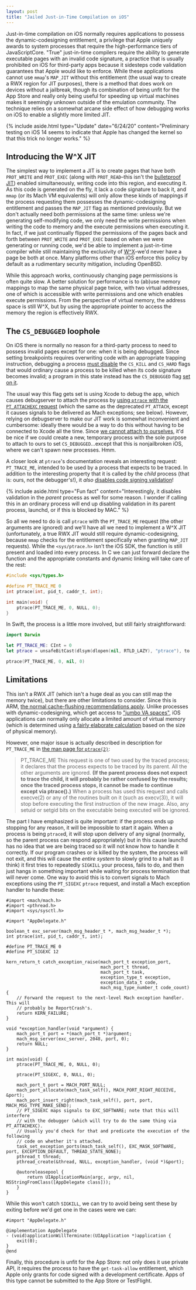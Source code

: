```yaml
---
layout: post
title: "Jailed Just-in-Time Compilation on iOS"
---
```


Just-in-time compilation on iOS normally requires applications to possess the dynamic-codesigning entitlement, a privilege that Apple uniquely awards to system processes that require the high-performance tiers of JavaScriptCore. "True" just-in-time compilers require the ability to generate executable pages with an invalid code signature, a practice that is usually prohibited on iOS for third-party apps because it sidesteps code validation guarantees that Apple would like to enforce. While these applications cannot use `mmap`'s `MAP_JIT` without this entitlement (the usual way to create a RWX region for JIT purposes), there is a method that does work on devices without a jailbreak, though its combination of being unfit for the App Store and really only being useful for speeding up virtual machines makes it seemingly unknown outside of the emulation community. The technique relies on a somewhat arcane side effect of how debugging works on iOS to enable a slightly more limited JIT.

{% include aside.html type="Update" date="6/24/20" content="Preliminary testing on iOS 14 seems to indicate that Apple has changed the kernel so that this trick no longer works." %}

## Introducing the W^X JIT

The simplest way to implement a JIT is to create pages that have both `PROT_WRITE` and `PROT_EXEC` (along with `PROT_READ`–this isn't the [bulletproof JIT](https://www.blackhat.com/docs/us-16/materials/us-16-Krstic.pdf)) enabled simultaneously, writing code into this region, and executing it. As this code is generated on the fly, it lack a code signature to back it, and `mmap` (or its Mach VM equivalents) will only allow these kinds of mappings if the process requesting them possesses the dynamic-codesigning entitlement and passes the `MAP_JIT` flag as mentioned previously. But we don't actually need both permissions at the same time: unless we're generating self-modifying code, we only need the write permissions when writing the code to memory and the execute permissions when executing it. In fact, if we just continually flipped the permissions of the pages back and forth between `PROT_WRITE` and `PROT_EXEC` based on when we were generating or running code, we'd be able to implement a just-in-time compiler while still maintaining the exclusivity of [W^X](https://en.wikipedia.org/wiki/W%5EX)–we'd never have a page be both at once. Many platforms other than iOS enforce this policy by default as a rudimentary security mitigation, including OpenBSD.

While this approach works, continuously changing page permissions is often quite slow. A better solution for performance is to (ab)use memory mappings to map the same physical page twice, with two virtual addresses, one of which is accessible with write permissions and one which enables execute permissions. From the perspective of virtual memory, the address space is still W^X, but by using the appropriate pointer to access the memory the region is effectively RWX.

## The `CS_DEBUGGED` loophole

On iOS there is normally no reason for a third-party process to need to possess invalid pages except for one: when it is being debugged. Since setting breakpoints requires overwriting code with an appropriate trapping instruction, debugging a process [must disable](https://github.com/apple/darwin-xnu/blob/a449c6a3b8014d9406c2ddbdc81795da24aa7443/bsd/kern/kern_cs.c#L217) the `CS_KILL` and `CS_HARD` flags that would ordinary cause a process to be killed when its code signature becomes invalid; a program in this state instead has the `CS_DEBUGGED` flag [set on it](https://github.com/apple/darwin-xnu/blob/a449c6a3b8014d9406c2ddbdc81795da24aa7443/bsd/kern/kern_cs.c#L220).

The usual way this flag gets set is using Xcode to debug the app, which causes debugserver to attach the process by [using `ptrace` with the `PT_ATTACHEXC` request](https://github.com/llvm/llvm-project/blob/bae33a7c5a1f220671e6d99cda21749afe2501a6/lldb/tools/debugserver/source/MacOSX/MachProcess.mm#L2552) (which the same as the deprecated `PT_ATTACH`, except it causes signals to be delivered as Mach exceptions; see below). However, relying on debugserver to make our JIT work is somewhat inconvenient and cumbersome: ideally there would be a way to do this without having to be connected to Xcode all the time. Since [we cannot attach to ourselves](https://github.com/apple/darwin-xnu/blob/a449c6a3b8014d9406c2ddbdc81795da24aa7443/bsd/kern/mach_process.c#L484), it'd be nice if we could create a new, temporary process with the sole purpose to attach to ours to set `CS_DEBUGGED`…except that this is nonjailbroken iOS, where we can't spawn new processes. Hmm.

A closer look at `ptrace`'s documentation reveals an interesting request: `PT_TRACE_ME`, intended to be used by a process that expects to be traced. In addition to the interesting property that it is called by the *child* process (that is: ours, not the debugger's!), it *also* [disables code signing validation](https://github.com/apple/darwin-xnu/blob/a449c6a3b8014d9406c2ddbdc81795da24aa7443/bsd/kern/mach_process.c#L191)!

{% include aside.html type="Fun fact" content="Interestingly, it disables validation in the *parent* process as well for some reason. I wonder if calling this in an ordinary process will end up disabling validation in its parent process, launchd, or if this is blocked by MAC." %}

So all we need to do is call `ptrace` with the `PT_TRACE_ME` request (the other arguments are ignored) and we'll have all we need to implement a W^X JIT (unfortunately, a true RWX JIT would still require dynamic-codesigning, because `mmap` checks for the entitlement specifically when granting `MAP_JIT` requests). While the `<sys/ptrace.h>` isn't the iOS SDK, the function is still present and loaded into every process. In C we can just forward declare the function and the appropriate constants and dynamic linking will take care of the rest:

```c
#include <sys/types.h>

#define PT_TRACE_ME 0
int ptrace(int, pid_t, caddr_t, int);

int main(void) {
	ptrace(PT_TRACE_ME, 0, NULL, 0);
}
```

In Swift, the process is a little more involved, but still fairly straightforward:

```swift
import Darwin

let PT_TRACE_ME: CInt = 0
let ptrace = unsafeBitCast(dlsym(dlopen(nil, RTLD_LAZY), "ptrace"), to: (@convention(c) (CInt, pid_t, caddr_t?, CInt) -> CInt).self)

ptrace(PT_TRACE_ME, 0, nil, 0)
```

## Limitations

This isn't a RWX JIT (which isn't a huge deal as you can still map the memory twice), but there are other limitations to consider. Since this is ARM, [the normal cache-flushing recommendations apply](https://github.com/WebKit/webkit/blob/7e6418e6296a1abe0ce4406838c08f2a95dfeb29/Source/JavaScriptCore/assembler/ARM64Assembler.h#L2811). Unlike processes with dynamic-codesigning, which get access to ["jumbo VA spaces"](https://github.com/apple/darwin-xnu/blob/a449c6a3b8014d9406c2ddbdc81795da24aa7443/bsd/kern/kern_exec.c#L3061), iOS applications can normally only allocate a limited amount of virtual memory (which is determined using [a fairly elaborate calculation](https://github.com/apple/darwin-xnu/blob/a449c6a3b8014d9406c2ddbdc81795da24aa7443/osfmk/arm/pmap.c#L9868) based on the size of physical memory).

However, one major issue is actually described in description for `PT_TRACE_ME` in [the man page for `ptrace(2)`](https://developer.apple.com/library/archive/documentation/System/Conceptual/ManPages_iPhoneOS/man2/ptrace.2.html):

> PT_TRACE_ME
> This request is one of two used by the traced process; it declares that the process expects to be traced by its parent.  All the other arguments are ignored.  **(If the parent process does not expect to trace the child, it will probably be rather confused by the results; once the traced process stops, it cannot be made to continue except via ptrace().)**  When a process has used this request and calls execve(2) or any of the routines built on it (such as execv(3)), it will stop before executing the first instruction of the new image.  Also, any setuid or setgid bits on the executable being executed will be ignored.

The part I have emphasized is quite important: if the process ends up stopping for any reason, it will be impossible to start it again. When a process is being `ptrace`d, it will stop upon delivery of any signal (normally, so the parent process can respond appropriately) but in this cause launchd has no idea that we are being traced so it will not know how to handle it correctly. If our program crashes or is killed by the system, the process will not exit, and this will cause the *entire system* to slowly grind to a halt as (I think) it first tries to repeatedly `SIGKILL` your process, fails to do, and then just hangs in something important while waiting for process termination that will never come. One way to avoid this is to convert signals to Mach exceptions using the `PT_SIGEXC` `ptrace` request, and install a Mach exception handler to handle these:

```objc
#import <mach/mach.h>
#import <pthread.h>
#import <sys/sysctl.h>

#import "AppDelegate.h"

boolean_t exc_server(mach_msg_header_t *, mach_msg_header_t *);
int ptrace(int, pid_t, caddr_t, int);

#define PT_TRACE_ME 0
#define PT_SIGEXC 12

kern_return_t catch_exception_raise(mach_port_t exception_port,
                                    mach_port_t thread,
                                    mach_port_t task,
                                    exception_type_t exception,
                                    exception_data_t code,
                                    mach_msg_type_number_t code_count) {
	// Forward the request to the next-level Mach exception handler. This will
	// probably be ReportCrash's.
	return KERN_FAILURE;
}

void *exception_handler(void *argument) {
	mach_port_t port = *(mach_port_t *)argument;
	mach_msg_server(exc_server, 2048, port, 0);
	return NULL;
}

int main(void) {
	ptrace(PT_TRACE_ME, 0, NULL, 0);

	ptrace(PT_SIGEXC, 0, NULL, 0);

	mach_port_t port = MACH_PORT_NULL;
	mach_port_allocate(mach_task_self(), MACH_PORT_RIGHT_RECEIVE, &port);
	mach_port_insert_right(mach_task_self(), port, port, MACH_MSG_TYPE_MAKE_SEND);
	// PT_SIGEXC maps signals to EXC_SOFTWARE; note that this will interfere
	// with the debugger (which will try to do the same thing via PT_ATTACHEXC).
	// Usually you'd check for that and predicate the execution of the following
	// code on whether it's attached.
	task_set_exception_ports(mach_task_self(), EXC_MASK_SOFTWARE, port, EXCEPTION_DEFAULT, THREAD_STATE_NONE);
	pthread_t thread;
	pthread_create(&thread, NULL, exception_handler, (void *)&port);

	@autoreleasepool {
		return UIApplicationMain(argc, argv, nil, NSStringFromClass([AppDelegate class]));
	}
}
```

While this won't catch `SIGKILL`, we can try to avoid being sent these by exiting before we'd get one in the cases were we can:

```objc
#import "AppDelegate.h"

@implementation AppDelegate
- (void)applicationWillTerminate:(UIApplication *)application {
	exit(0);
}
@end
```

Finally, this procedure is unfit for the App Store: not only does it use private API, it requires the process to have the `get-task-allow` entitlement, which Apple only grants for code signed with a development certificate. Apps of this type cannot be submitted to the App Store or TestFlight.
